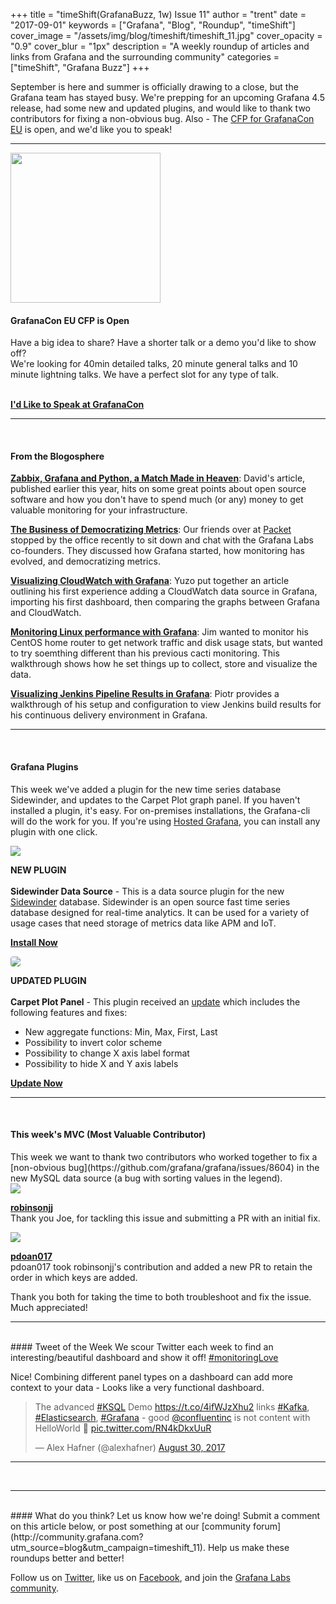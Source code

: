 +++
title = "timeShift(GrafanaBuzz, 1w) Issue 11"
author = "trent"
date = "2017-09-01"
keywords = ["Grafana", "Blog", "Roundup", "timeShift"]
cover_image = "/assets/img/blog/timeshift/timeshift_11.jpg"
cover_opacity = "0.9"
cover_blur = "1px"
description = "A weekly roundup of articles and links from Grafana and the surrounding community"
categories = ["timeShift", "Grafana Buzz"]
+++

September is here and summer is officially drawing to a close, but the Grafana team has stayed busy. We're prepping for an upcoming Grafana 4.5 release, had some new and updated plugins, and would like to thank two contributors for fixing a non-obvious bug. Also - The <a href="http://grafana.com/grafanacon-cfp?utm_source=blog&utm_campaign=timeshift_11" target="_blank">CFP for GrafanaCon EU</a> is open, and we'd like you to speak!

<hr />
<div>
	<div class="row row--md-gutters blog-plugin-grid">
		<div class="col col--sm-4 blog-plugin-grid__item">
			<img style="border-radius: 0; width: 240px;" src="/assets/img/blog/timeshift/grafanacon_eu_announcement.png" />
		</div>
		<div class="col col--sm-8 blog-plugin-grid__item">
			<h4>GrafanaCon EU CFP is Open</h4>
			<p>
				Have a big idea to share? Have a shorter talk or a demo you'd like to show off? <br />We're looking for 40min detailed talks, 20 minute general talks and 10 minute lightning talks. We have a perfect slot for any type of talk.
				<br />
				<br />
			</p>
			<p>
				<a class="btn btn-outline btn-small" href="http://grafana.com/grafanacon-cfp?utm_source=blog&utm_campaign=timeshift_11" target="_blank"><strong>I'd Like to Speak at GrafanaCon</strong></a>
			</p>
		</div>
	</div>
</div>

<hr />
<br />

#### From the Blogosphere
[**Zabbix, Grafana and Python, a Match Made in Heaven**](https://www.linkedin.com/pulse/zabbix-grafana-python-match-made-heaven-david-ribeiro-lopes): David's article, published earlier this year, hits on some great points about open source software and how you don't have to spend much (or any) money to get valuable monitoring for your infrastructure.

[**The Business of Democratizing Metrics**](https://www.packet.net/customers/grafana/): Our friends over at <a href="https://www.packet.net/" target="_blank">Packet</a> stopped by the office recently to sit down and chat with the Grafana Labs co-founders. They discussed how Grafana started, how monitoring has evolved, and democratizing metrics.

[**Visualizing CloudWatch with Grafana**](http://dev.classmethod.jp/cloud/aws/visualizing-cloudwatch-with-grafana/): Yuzo put together an article outlining his first experience adding a CloudWatch data source in Grafana, importing his first dashboard, then comparing the graphs between Grafana and CloudWatch.

[**Monitoring Linux performance with Grafana**](https://opensource.com/article/17/8/linux-grafana): Jim wanted to monitor his CentOS home router to get network traffic and disk usage stats, but wanted to try soemthing different than his previous cacti monitoring. This walkthrough shows how he set things up to collect, store and visualize the data.

[**Visualizing Jenkins Pipeline Results in Grafana**](https://piotrminkowski.wordpress.com/2017/08/29/visualizing-jenkins-pipeline-results-in-grafana/): Piotr provides a walkthrough of his setup and configuration to view Jenkins build results for his continuous delivery environment in Grafana.


<hr />
<br />

#### Grafana Plugins
This week we've added a plugin for the new time series database Sidewinder, and updates to the Carpet Plot graph panel. If you haven't installed a plugin, it's easy. For on-premises installations, the Grafana-cli will do the work for you. If you're using <a href="https://grafana.com/cloud/grafana?utm_source=blog&utm_campaign=timeshift_11" target="_blank">Hosted Grafana</a>, you can install any plugin with one click.



<div class="blog-plugin">
	<div class="row row--md-gutters blog-plugin-grid">
		<div class="col col--sm-2 blog-plugin-grid__item">
			<img style="border-radius: 0;" src="https://grafana.com/api/plugins/sidewinder-datasource/versions/0.0.1/logos/large" />
		</div>
		<div class="col col--sm-10 blog-plugin-grid__item">
			<p>
				<div class="new-plugin-tag"><strong>NEW PLUGIN</strong></div><br/>
				<strong>Sidewinder Data Source</strong> - This is a data source plugin for the new <a href="https://grafana.com/plugins/sidewinder-datasource?utm_source=blog&utm_campaign=timeshift_11" target="_blank">Sidewinder</a> database. Sidewinder is an open source fast time series database designed for real-time analytics. It can be used for a variety of usage cases that need storage of metrics data like APM and IoT.
			</p>
			<p>
				<a class="btn btn-outline btn-small" href="https://grafana.com/plugins/sidewinder-datasource?utm_source=blog&utm_campaign=timeshift_11" target="_blank"><strong>Install Now</strong></a>
			</p>
		</div>
	</div>
</div>

<div class="blog-plugin">
	<div class="row row--md-gutters blog-plugin-grid">
		<div class="col col--sm-2 blog-plugin-grid__item">
			<img style="border-radius: 4px;" src="https://grafana.com/api/plugins/petrslavotinek-carpetplot-panel/versions/0.0.3/logos/large" />
		</div>
		<div class="col col--sm-10 blog-plugin-grid__item">
			<p>
				<div class="updated-plugin-tag"><strong>UPDATED PLUGIN</strong></div><br/>
				<strong>Carpet Plot Panel</strong> - This plugin received an <a href="https://grafana.com/plugins/petrslavotinek-carpetplot-panel?utm_source=blog&utm_campaign=timeshift_11" target="_blank">update</a> which includes the following features and fixes:
				<ul>
					<li>New aggregate functions: Min, Max, First, Last</li>
					<li>Possibility to invert color scheme</li>
					<li>Possibility to change X axis label format</li>
					<li>Possibility to hide X and Y axis labels</li>
				</ul>
			</p>
			<p>
				<a class="btn btn-outline btn-small" href="https://grafana.com/plugins/sidewinder-datasource?utm_source=blog&utm_campaign=timeshift_11" target="_blank"><strong>Update Now</strong></a>
			</p>
		</div>
	</div>
</div>

<hr />
<br />

<h4>This week's MVC (Most Valuable Contributor)</h4>
This week we want to thank two contributors who worked together to fix a [non-obvious bug](https://github.com/grafana/grafana/issues/8604) in the new MySQL data source (a bug with sorting values in the legend). 

<div class="blog-plugin">
	<div class="row row--md-gutters blog-plugin-grid">
		<div class="col col--sm-6 blog-plugin-grid__item">
			<div class="row row--md-gutters blog-plugin-grid">
				<div class="col col--sm-5 blog-plugin-grid__item">
					<img class="mvc" src="https://avatars2.githubusercontent.com/u/10656485?v=4&s=460" />
				</div>
				<div class="col col--sm-7 blog-plugin-grid__item">
					<p>
						<strong><a href="https://github.com/robinsonjj" target="_blank">robinsonjj</a></strong><br/>
						Thank you Joe, for tackling this issue and submitting a PR with an initial fix.
					</p>
				</div>
			</div>
		</div>
		<div class="col col--sm-6 blog-plugin-grid__item">
			<div class="row row--md-gutters blog-plugin-grid">
				<div class="col col--sm-5 blog-plugin-grid__item">
					<img class="mvc" src="https://avatars0.githubusercontent.com/u/4593894?v=4&s=460" />
				</div>
				<div class="col col--sm-7 blog-plugin-grid__item">
					<p>
						<strong><a href="https://github.com/pdoan017" target="_blank">pdoan017</a></strong><br/>
						pdoan017 took robinsonjj's contribution and added a new PR to retain the order in which keys are added.
					</p>
				</div>
			</div>
		</div>
	</div>
	Thank you both for taking the time to both troubleshoot and fix the issue. Much appreciated!
</div>

<hr />
<br />
#### Tweet of the Week
We scour Twitter each week to find an interesting/beautiful dashboard and show it off! <a href="https://twitter.com/hashtag/monitoringlove?src=hash" target="_blank">#monitoringLove</a>
<p>Nice! Combining different panel types on a dashboard can add more context to your data - Looks like a very functional dashboard.</p>

<blockquote class="twitter-tweet" data-lang="en"><p lang="en" dir="ltr">The advanced <a href="https://twitter.com/hashtag/KSQL?src=hash">#KSQL</a> Demo <a href="https://t.co/4ifWJzXhu2">https://t.co/4ifWJzXhu2</a> links <a href="https://twitter.com/hashtag/Kafka?src=hash">#Kafka</a>, <a href="https://twitter.com/hashtag/Elasticsearch?src=hash">#Elasticsearch</a>, <a href="https://twitter.com/hashtag/Grafana?src=hash">#Grafana</a> - good <a href="https://twitter.com/confluentinc">@confluentinc</a> is not content with HelloWorld 👀 <a href="https://t.co/RN4kDkxUuR">pic.twitter.com/RN4kDkxUuR</a></p>&mdash; Alex Hafner (@alexhafner) <a href="https://twitter.com/alexhafner/status/902887343614558208">August 30, 2017</a></blockquote>
<script async src="//platform.twitter.com/widgets.js" charset="utf-8"></script>

<hr />
<br />


<hr />
<br />
#### What do you think?
Let us know how we're doing! Submit a comment on this article below, or post something at our [community forum](http://community.grafana.com?utm_source=blog&utm_campaign=timeshift_11). Help us make these roundups better and better!

Follow us on [Twitter](http://twitter.com/grafana), like us on [Facebook](http://facebook.com/grafana), and join the [Grafana Labs community](http://grafana.com/signup?utm_source=blog&utm_campaign=timeshift_11).



